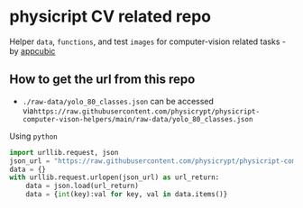 # physicript CV related repo

Helper `data`, `functions`, and test `images` for computer-vision related tasks - by [appcubic](https://www.appcubic.com/)

## How to get the url from this repo

- `./raw-data/yolo_80_classes.json` can be accessed via`https://raw.githubusercontent.com/physicrypt/physicript-computer-vison-helpers/main/raw-data/yolo_80_classes.json`

Using `python`
```python
import urllib.request, json
json_url = "https://raw.githubusercontent.com/physicrypt/physicript-computer-vison-helpers/main/raw-data/yolo_80_classes.json"
data = {}
with urllib.request.urlopen(json_url) as url_return:
    data = json.load(url_return)
    data = {int(key):val for key, val in data.items()}
```